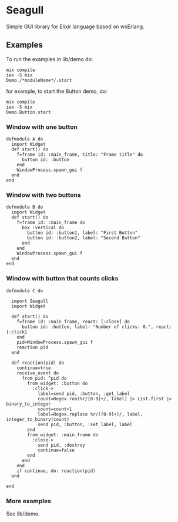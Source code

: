 # Seagull

Simple GUI library for Elixir language based on wxErlang.

## Examples
To run the examples in lib/demo do:

```
mix compile
iex -S mix
Demo./*moduleName*/.start
```

for example, to start the Button demo, do:

```
mix compile
iex -S mix
Demo.Button.start
```


### Window with one button

    defmodule A do
      import Widget
      def start() do
        f=frame id: :main_frame, title: "Frame title" do
          button id: :button
        end
        WindowProcess.spawn_gui f
      end
    end

### Window with two buttons

    defmodule B do
      import Widget
      def start() do
        f=frame id: :main_frame do
          box :vertical do
            button id: :button1, label: "First Button"
            button id: :button2, label: "Second Button"
          end
        end
        WindowProcess.spawn_gui f
      end
    end

### Window with button that counts clicks

    defmodule C do
      
      import Seagull
      import Widget
      
      def start() do
        f=frame id: :main_frame, react: [:close] do
          button id: :button, label: "Number of clicks: 0.", react: [:click]
        end
        pid=WindowProcess.spawn_gui f
        reaction pid
      end
      
      def reaction(pid) do
        continue=true
        receive_event do
          from pid: ^pid do
            from widget: :button do
              :click->
                label=send pid, :button, :get_label
                count=Regex.run(%r/[0-9]+/, label) |> List.first |> binary_to_integer
                count=count+1
                label=Regex.replace %r/([0-9]+)/, label, integer_to_binary(count)
                send pid, :button, :set_label, label
            end
            from widget: :main_frame do
              :close->
                send pid, :destroy
                continue=false
            end
          end
        end
        if continue, do: reaction(pid)
      end
      
    end

### More examples
See lib/demo.
